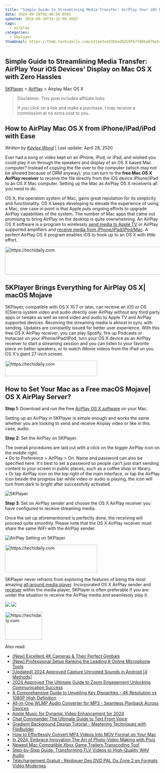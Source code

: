 ```yaml
---
title: "Simple Guide to Streamlining Media Transfer: AirPlay Your iOS Devices' Display on Mac OS X with Zero Hassles"
date: 2024-09-28T02:48:56.050Z
updated: 2024-09-30T16:12:09.566Z
tags:
  - airplay
categories:
  - 5kplayer
thumbnail: https://thmb.techidaily.com/e31ea3ce93bbad92b9f67f88ba076a5c1c44f8153a07526aaf66c61ff3070513.jpg
---
```


## Simple Guide to Streamlining Media Transfer: AirPlay Your iOS Devices' Display on Mac OS X with Zero Hassles

[5KPlayer](https://tools.techidaily.com/5kplayer/products/) \> [AirPlay](https://tools.techidaily.com/5kplayer/airplay/) \> Airplay Mac OS X

>  Disclaimer: This post includes affiliate links
>
>  If you click on a link and make a purchase, I may receive a commission at no extra cost to you.
>

## How to AirPlay Mac OS X from iPhone/iPad/iPod with Ease

 _Written by [Kaylee Wood](https://www.quora.com/profile/Amanda-Hu-21)_ | Last update: April 28, 2020

Ever had a song or video kept on an iPhone, iPod, or iPad, and wished you could play it on through the speakers and display of an OS X based Mac computer? Instead of copying the file over to the computer (which may not be allowed because of DRM anyway), you can turn to the **free Mac OS X AirPlay receiver** to receive the file directly from the iOS device iPhone/iPad to an OS X Mac computer. Setting up the Mac as AirPlay OS X receiveris all you need to do.

OS X, the operation system of Mac, gains great reputation for its simplicity and functionality. OS X keeps developing to elevate the experience of using a Mac, one case in point is that Apple puts ongoing efforts to upgrade AirPlay capabilities of the system. The number of Mac apps that came out promising to bring AirPlay on the desktop is quite overwhelming. An AirPlay OS X software is a program to wirelessly [send media to Apple TV](https://tools.techidaily.com/5kplayer/airplay/) or AirPlay supported amplifiers and [receive media from iPhone/iPad/iPod/Mac](https://tools.techidaily.com/5kplayer/airplay/). A perfect AirPlay OS X program enables iOS to hook up to an OS X with little effort.

<!-- affiliate ads begin -->
<a href="https://aligracehair.sjv.io/c/5597632/2115951/19272" target="_top" id="2115951">
  <img src="//a.impactradius-go.com/display-ad/19272-2115951" border="0" alt="https://techidaily.com" width="728" height="90"/>
</a>
<img height="0" width="0" src="https://aligracehair.sjv.io/i/5597632/2115951/19272" style="position:absolute;visibility:hidden;" border="0" />
<!-- affiliate ads end -->

## 5KPlayer Brings Everything for AirPlay OS X| macOS Mojave

5KPlayer, compatible with OS X 10.7 or later, can receive an iOS or OS X|Sierra system video and audio directly over AirPlay without any third party apps or tweaks as well as send video and audio to Apple TV and AirPlay supported devices. Receiving the streaming media is almost in sync with sending. Updates are constantly issued for better user experience. With this free OS X AirPlay receiver, you can play Spotify, fire up Podcasts or Instacast on your iPhone/iPad/iPod, turn your OS X device as an AirPlay receiver to start a streaming session and you can listen to your favorite piece on better speakers, or to watch iMovie videos from the iPad on you OS X's giant 27-inch screen.

<!-- affiliate ads begin -->
<a href="https://25home.pxf.io/c/5597632/2148642/16836" target="_top" id="2148642">
  <img src="//a.impactradius-go.com/display-ad/16836-2148642" border="0" alt="https://techidaily.com" width="300" height="50"/>
</a>
<img height="0" width="0" src="https://25home.pxf.io/i/5597632/2148642/16836" style="position:absolute;visibility:hidden;" border="0" />
<!-- affiliate ads end -->

## How to Set Your Mac as a Free macOS Mojave| OS X AirPlay Server?

**Step 1**: Download and run the free [AirPlay OS X software](https://tools.techidaily.com/5kplayer/products/) on your Mac.

 Setting up an AirPlay in 5KPlayer is simple enough and works the same whether you are looking to send and receive Airplay video or like in this case, audio.

**Step 2**: Set the AirPlay on 5KPlayer.

The overall procedures are laid out with a click on the bigger AirPlay icon on the middle right.   
 • Go to Preference > AirPlay > On. Name and password can also be specified here. It's best to set a password so people can't just start sending content to your screen in public places, such as a coffee shop or library.  
 • Or tap AirPlay icon on the top right of the main interface, or tap the AirPlay icon beside the progress bar while video or audio is playing, the icon will turn from dark to bright after successfully activated.

![5KPlayer](https://www.5kplayer.com/airplay/img/5kplayer.jpg)

**Step 3**: Set on AirPlay sender and choose the OS X AirPlay receiver you have configured to receive streaming media.

Once the set up aforementioned is perfectly done, the receiving will proceed quite smoothly. Please note that the OS X AirPlay receiver must share the same WiFi with the AirPlay sender.

![AirPlay Setting on 5KPlayer](https://www.5kplayer.com/airplay/img/5k-airplay-osx-trl-032601.jpg) 

<!-- affiliate ads begin -->
<a href="https://aligracehair.sjv.io/c/5597632/2080312/19272" target="_top" id="2080312">
  <img src="//a.impactradius-go.com/display-ad/19272-2080312" border="0" alt="https://techidaily.com" width="300" height="90"/>
</a>
<img height="0" width="0" src="https://aligracehair.sjv.io/i/5597632/2080312/19272" style="position:absolute;visibility:hidden;" border="0" />
<!-- affiliate ads end -->

5KPlayer never refrains from exploring the features of being the most amazing [all-around media player](https://tools.techidaily.com/5kplayer/products/). Incorporated OS X AirPlay sender and [receiver](https://tools.techidaily.com/5kplayer/airplay/) within the media player, 5KPlayer is often preferable if you are under the situation to receive the AirPlay media and seamlessly play it.

[![](https://www.5kplayer.com/airplay/../button/freedownbackmac.png)](https://tools.techidaily.com/5kplayer/products/) [![](https://www.5kplayer.com/airplay/../button/freedownwhitewin.png)](https://tools.techidaily.com/5kplayer/products/)

<!-- affiliate ads begin -->
<a href="https://bluettide.pxf.io/c/5597632/2141684/17092" target="_top" id="2141684">
  <img src="//a.impactradius-go.com/display-ad/17092-2141684" border="0" alt="https://techidaily.com" width="120" height="90"/>
</a>
<img height="0" width="0" src="https://bluettide.pxf.io/i/5597632/2141684/17092" style="position:absolute;visibility:hidden;" border="0" />
<!-- affiliate ads end -->

<ins class="adsbygoogle"
     style="display:block"
     data-ad-format="autorelaxed"
     data-ad-client="ca-pub-7571918770474297"
     data-ad-slot="1223367746"></ins>

<ins class="adsbygoogle"
     style="display:block"
     data-ad-client="ca-pub-7571918770474297"
     data-ad-slot="8358498916"
     data-ad-format="auto"
     data-full-width-responsive="true"></ins>

<span class="atpl-alsoreadstyle">Also read:</span>
<div><ul>
<li><a href="https://some-techniques.techidaily.com/new-excellent-4k-cameras-and-their-perfect-gimbals/"><u>[New] Excellent 4K Cameras & Their Perfect Gimbals</u></a></li>
<li><a href="https://screen-recording.techidaily.com/new-professional-setup-ranking-the-leading-9-online-microphone-tools/"><u>[New] Professional Setup Ranking the Leading 9 Online Microphone Tools</u></a></li>
<li><a href="https://remote-screen-capture.techidaily.com/updated-2024-approved-capture-unrooted-sounds-in-android-4-methods/"><u>[Updated] 2024 Approved Capture Unrooted Sounds in Android [4 Methods]</u></a></li>
<li><a href="https://on-screen-recording.techidaily.com/2024-approved-the-ultimate-guide-to-zoom-engagement-unlocking-communication-success/"><u>2024 Approved The Ultimate Guide to Zoom Engagement Unlocking Communication Success</u></a></li>
<li><a href="https://media-tips.techidaily.com/a-comprehensive-guide-to-unveiling-key-disparities-4k-resolution-vs-1080p-high-definition/"><u>A Comprehensive Guide to Unveiling Key Disparities - 4K Resolution vs 1080P High Definition</u></a></li>
<li><a href="https://media-tips.techidaily.com/all-in-one-wlmp-audio-converter-for-mp3-seamless-playback-across-devices/"><u>All-in-One WLMP Audio Converter for MP3 - Seamless Playback Across Devices</u></a></li>
<li><a href="https://extra-information.techidaily.com/apple-music-for-dynamic-video-enhancement-for-2024/"><u>Apple Music for Dynamic Video Enhancement for 2024</u></a></li>
<li><a href="https://extra-lessons.techidaily.com/chat-commander-the-ultimate-guide-to-text-from-voice/"><u>Chat Commander The Ultimate Guide to Text From Voice</u></a></li>
<li><a href="https://win-unique.techidaily.com/gradient-background-design-tutorial-mastering-techniques-with-flipbuilder/"><u>Gradient Background Design Tutorial - Mastering Techniques with FlipBuilder</u></a></li>
<li><a href="https://media-tips.techidaily.com/how-to-effortlessly-convert-mp4-videos-into-mov-format-on-your-mac/"><u>How to Effortlessly Convert MP4 Videos Into MOV Format on Your Mac</u></a></li>
<li><a href="https://fox-friendly.techidaily.com/in-2024-embrace-innovation-the-art-of-photo-video-making-with-pixiz/"><u>In 2024, Embrace Innovation The Art of Photo-Video Making with Pixiz</u></a></li>
<li><a href="https://media-tips.techidaily.com/newest-mac-compatible-xbox-game-trailers-transcoding-tool/"><u>Newest Mac Compatible Xbox Game Trailers Transcoding Tool</u></a></li>
<li><a href="https://media-tips.techidaily.com/step-by-step-guide-transforming-flv-videos-to-high-quality-wav-audio/"><u>Step-by-Step Guide: Transforming FLV Videos to High-Quality WAV Audio</u></a></li>
<li><a href="https://vp-tips.techidaily.com/telechargement-gratuit-repliquer-des-dvd-pal-ou-zone-2-en-formats-video-modernes/"><u>Téléchargement Gratuit : Répliquer Des DVD PAL Ou Zone 2 en Formats Vidéo Modernes</u></a></li>
</ul></div>

